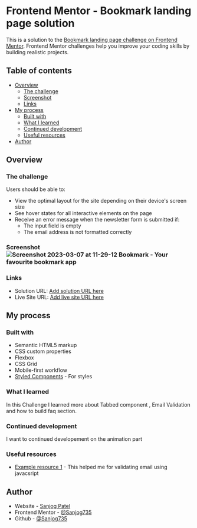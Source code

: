 # Frontend Mentor - Bookmark landing page solution

This is a solution to the [Bookmark landing page challenge on Frontend Mentor](https://www.frontendmentor.io/challenges/bookmark-landing-page-5d0b588a9edda32581d29158). Frontend Mentor challenges help you improve your coding skills by building realistic projects.

## Table of contents

- [Overview](#overview)
  - [The challenge](#the-challenge)
  - [Screenshot](#screenshot)
  - [Links](#links)
- [My process](#my-process)
  - [Built with](#built-with)
  - [What I learned](#what-i-learned)
  - [Continued development](#continued-development)
  - [Useful resources](#useful-resources)
- [Author](#author)

## Overview

### The challenge

Users should be able to:

- View the optimal layout for the site depending on their device's screen size
- See hover states for all interactive elements on the page
- Receive an error message when the newsletter form is submitted if:
  - The input field is empty
  - The email address is not formatted correctly

### Screenshot![Screenshot 2023-03-07 at 11-29-12 Bookmark - Your favourite bookmark app](https://user-images.githubusercontent.com/61593168/223333757-3ee4b97a-13a0-4b98-9ea0-d3cc1cdbc103.png)


### Links

- Solution URL: [Add solution URL here](https://github.com/Sanjog735/Bookmark-LandingPage)
- Live Site URL: [Add live site URL here](https://bookmark-browser.netlify.app)

## My process

### Built with

- Semantic HTML5 markup
- CSS custom properties
- Flexbox
- CSS Grid
- Mobile-first workflow
- [Styled Components](https://styled-components.com/) - For styles

### What I learned

In this Challenge I learned more about Tabbed component , Email Validation and how to build faq section.

### Continued development

I want to continued developement on the animation part

### Useful resources

- [Example resource 1](https://www.scaler.com/topics/email-validation-in-javascript/) - This helped me for validating email using javacsript

## Author

- Website - [Sanjog Patel](https://sanjogportfolio.netlify.app)
- Frontend Mentor - [@Sanjog735](https://www.frontendmentor.io/profile/Sanjog735)
- Github - [@Sanjog735](https://github.com/Sanjog735)
